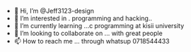 - 👋 Hi, I’m @Jeff3123-design
- 👀 I’m interested in . programming and hacking..
- 🌱 I’m currently learning ...c programming at kisii university 
- 💞️ I’m looking to collaborate on ... with great people 
- 📫 How to reach me ... through whatsup 0718544433

<!---
Jeff3123-design/Jeff3123-design is a ✨ special ✨ repository because its `README.md` (this file) appears on your GitHub profile.
You can click the Preview link to take a look at your changes.
--->
